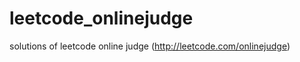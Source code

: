 leetcode_onlinejudge
====================

solutions of leetcode online judge (http://leetcode.com/onlinejudge)
